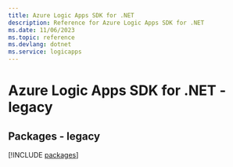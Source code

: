 ```yaml
---
title: Azure Logic Apps SDK for .NET
description: Reference for Azure Logic Apps SDK for .NET
ms.date: 11/06/2023
ms.topic: reference
ms.devlang: dotnet
ms.service: logicapps
---
```

# Azure Logic Apps SDK for .NET - legacy
## Packages - legacy
[!INCLUDE [packages](logic-apps-index.md)]